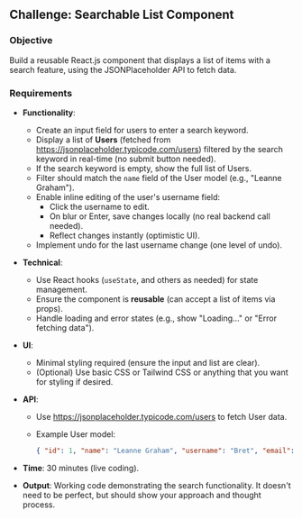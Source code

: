 ## Challenge: Searchable List Component

### Objective

Build a reusable React.js component that displays a list of items with a search feature, using the JSONPlaceholder API to fetch data.

### Requirements

- **Functionality**:
  - Create an input field for users to enter a search keyword.
  - Display a list of **Users** (fetched from https://jsonplaceholder.typicode.com/users) filtered by the search keyword in real-time (no submit button needed).
  - If the search keyword is empty, show the full list of Users.
  - Filter should match the `name` field of the User model (e.g., "Leanne Graham").
  - Enable inline editing of the user's username field:
    - Click the username to edit.
    - On blur or Enter, save changes locally (no real backend call needed).
    - Reflect changes instantly (optimistic UI).
  - Implement undo for the last username change (one level of undo).
- **Technical**:
  - Use React hooks (`useState`, and others as needed) for state management.
  - Ensure the component is **reusable** (can accept a list of items via props).
  - Handle loading and error states (e.g., show "Loading..." or "Error fetching data").
- **UI**:
  - Minimal styling required (ensure the input and list are clear).
  - (Optional) Use basic CSS or Tailwind CSS or anything that you want for styling if desired.
- **API**:

  - Use https://jsonplaceholder.typicode.com/users to fetch User data.
  - Example User model:

    ```json
    { "id": 1, "name": "Leanne Graham", "username": "Bret", "email": "Sincere@april.biz", ... }
    ```

- **Time**: 30 minutes (live coding).
- **Output**: Working code demonstrating the search functionality. It doesn't need to be perfect, but should show your approach and thought process.
